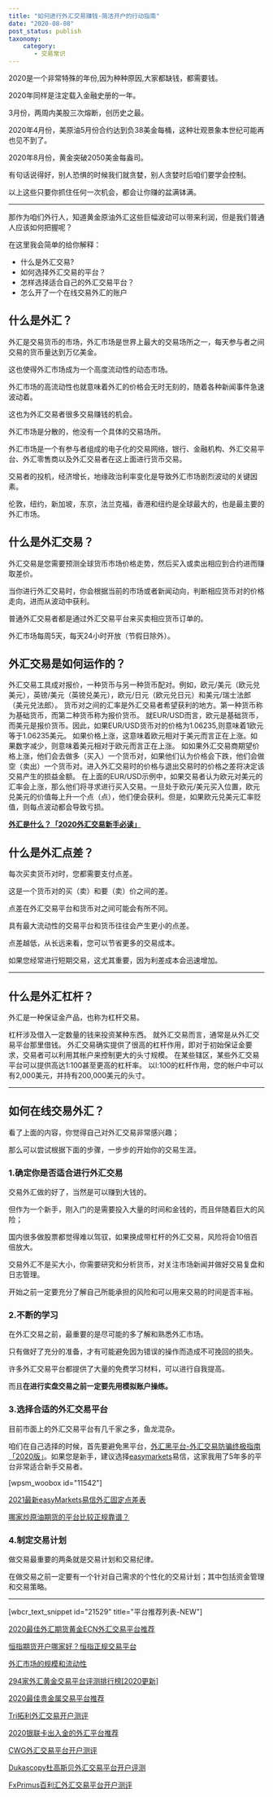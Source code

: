 ```yaml
---
title: "如何进行外汇交易赚钱-简洁开户的行动指南"
date: "2020-08-08"
post_status: publish
taxonomy:
    category: 
       - 交易常识
---
```


2020是一个非常特殊的年份,因为种种原因,大家都缺钱，都需要钱。

2020年同样是注定载入金融史册的一年。

3月份，两周内美股三次熔断，创历史之最。

2020年4月份，美原油5月份合约达到负38美金每桶，这种壮观景象本世纪可能再也见不到了。

2020年8月份，黄金突破2050美金每盎司。

有句话说得好，别人恐惧的时候我们就贪婪，别人贪婪时后咱们要学会控制。

以上这些只要你抓住任何一次机会，都会让你赚的盆满钵满。

* * *

那作为咱们外行人，知道黄金原油外汇这些巨幅波动可以带来利润，但是我们普通人应该如何把握呢？

在这里我会简单的给你解释：

- 什么是外汇交易?
- 如何选择外汇交易的平台？
- 怎样选择适合自己的外汇交易平台？
- 怎么开了一个在线交易外汇的账户

## 什么是外汇？

外汇是交易货币的市场，外汇市场是世界上最大的交易场所之一，每天参与者之间交易的货币量达到万亿美金。

这也使得外汇市场成为一个高度流动性的动态市场。

外汇市场的高流动性也就意味着外汇的价格会无时无刻的，随着各种新闻事件急速波动着。

这也为外汇交易者很多交易赚钱的机会。

外汇市场是分散的，他没有一个具体的交易场所。

外汇市场是一个有参与者组成的电子化的交易网络，银行、金融机构、外汇交易平台、外汇零售商以及外汇交易者在这上面进行货币交易。

交易者的投机，经济增长，地缘政治利率变化是导致外汇市场剧烈波动的关键因素。

伦敦，纽约，新加坡，东京，法兰克福，香港和纽约是全球最大的，也是最主要的外汇市场。

## 什么是外汇交易？

外汇交易是您需要预测全球货币市场价格走势，然后买入或卖出相应到合约进而赚取差价。

当你进行外汇交易时，你会根据当前的市场或者新闻动向，判断相应货币对的价格走向，进而从波动中获利。

普通外汇交易者都是通过外汇交易平台来买卖相应货币订单的。

外汇市场每周5天，每天24小时开放（节假日除外）。

## 外汇交易是如何运作的？

外汇交易工具成对报价，一种货币与另一种货币配对。例如，欧元/美元（欧元兑美元），英镑/美元（英镑兑美元），欧元/日元（欧元兑日元）和美元/瑞士法郎（美元兑法郎）。 货币对之间的汇率是外汇交易者希望获利的地方。第一种货币称为基础货币，而第二种货币称为报价货币。 就EUR/USD而言，欧元是基础货币，而美元是报价货币。因此，如果EUR/USD货币对的价格为1.06235,则意味着1欧元等于1.06235美元。 如果价格上涨，这意味着欧元相对于美元而言正在上涨。如果数字减少，则意味着美元相对于欧元而言正在上涨。 如如果外汇交易商期望价格上涨，他们会去做多（买入）一个货币对，如果他们认为价格会下跌，他们会做空（卖出）一个货币对。进入外汇交易时的价格与退出交易时的价格之差将决定该交易产生的损益金额。 在上面的EUR/USD示例中，如果交易者认为欧元对美元的汇率会上涨，那么他们将寻求进行买入交易。一旦处于欧元/美元买入位置，欧元兑美元的价值每上升一个点（点），他们便会获利。但是，如果欧元兑美元汇率贬值，则每点波动都会导致亏损。

**[外汇是什么？「2020外汇交易新手必读」](https://we.laowei8.com/what-is-forex.html)**

## 什么是外汇点差？

每次买卖货币对时，您都需要支付点差。

这是一个货币对的买（卖）和要（卖）价之间的差。

点差在外汇交易平台和货币对之间可能会有所不同。

具有最大流动性的交易平台和货币往往会产生更小的点差。

点差越低，从长远来看，您可以节省更多的交易成本。

如果您经常进行短期交易，这尤其重要，因为利差成本会迅速增加。

* * *

## 什么是外汇杠杆？

外汇是一种保证金产品，也称为杠杆交易。

杠杆涉及借入一定数量的钱来投资某种东西。 就外汇交易而言，通常是从外汇交易平台那里借钱。 外汇交易确实提供了很高的杠杆作用，即对于初始保证金要求，交易者可以利用其帐户来控制更大的头寸规模。 在某些辖区，某些外汇交易平台可以提供高达1:100甚至更高的杠杆率。 以l:100的杠杆作用，您的帐户中可以有2,000美元，并持有200,000美元的头寸。

* * *

## 如何在线交易外汇？

看了上面的内容，你觉得自己对外汇交易非常感兴趣；

那么可以尝试根据下面的步骤，一步步的开始你的交易生涯。

### 1.确定你是否适合进行外汇交易

交易外汇做的好了，当然是可以赚到大钱的。

但作为一个新手，刚入门的是需要投入大量的时间和金钱的，而且伴随着巨大的风险；

国内很多做股票都觉得难以驾驭，如果换成带杠杆的外汇交易，风险将会10倍百倍放大。

交易外汇不是买大小，你需要研究和分析货币，对关注市场新闻并做好交易复盘和日志管理。

开始之前一定要充分了解自己所能承担的风险和可以用来交易的时间是否丰裕。

### 2.不断的学习

在外汇交易之前，最重要的是尽可能的多了解和熟悉外汇市场。

只有做好了充分的准备，才有可能避免因为错误的操作而造成不可挽回的损失。

许多外汇交易平台都提供了大量的免费学习材料，可以进行自我提高。

而且**在进行实盘交易之前一定要先用模拟账户操练。**

### 3.选择合适的外汇交易平台

目前市面上的外汇交易平台有几千家之多，鱼龙混杂。

咱们在自己选择的时候，首先要避免黑平台，[外汇黑平台-外汇交易防骗终极指南「2020版」](https://we.laowei8.com/avoid-forex-scam.html)。如果您是新手，建议选择[easymarkets](https://www.ssgg.net/go/easymarket/ "易信easymarkets")易信，这家我用了5年多的平台非常适合新手交易者。

\[wpsm\_woobox id="11542"\]

[2021最新easyMarkets易信外汇固定点差表](https://we.laowei8.com/easymarkets-spreads)

[哪家炒原油期货的平台比较正规靠谱？](https://we.laowei8.com/question/oil-account)

### 4.制定交易计划

做交易最重要的两条就是交易计划和交易纪律。

在做交易之前一定要有一个针对自己需求的个性化的交易计划；其中包括资金管理和交易策略。

* * *

\[wbcr\_text\_snippet id="21529" title="平台推荐列表-NEW"\]

[2020最佳外汇期货黄金ECN外汇交易平台推荐](https://we.laowei8.com/best-ecn-broker.html)

[恒指期货开户哪家好？恒指正规交易平台](https://we.laowei8.com/hsi-index-broker.html)

[外汇市场的规模和流动性](https://we.laowei8.com/market-size-and-liquidity.html)

[294家外汇黄金交易平台评测排行榜\[2020更新\]](https://we.laowei8.com/294-forex-rank.html)

[2020最佳贵金属交易平台推荐](https://we.laowei8.com/best-auusd-broker.html)

[Tri拓利外汇交易开户测评](https://we.laowei8.com/tri-reviews.html)

[2020银联卡出入金的外汇平台推荐](https://we.laowei8.com/best-unionpay-broker.html)

[CWG外汇交易平台开户测评](https://we.laowei8.com/cwg-reviews.html)

[Dukascopy杜高斯贝外汇交易平台开户评测](https://we.laowei8.com/dukascopy-review.html)

[FxPrimus百利汇外汇交易平台开户测评](https://we.laowei8.com/fxprimus-reviews.html)

